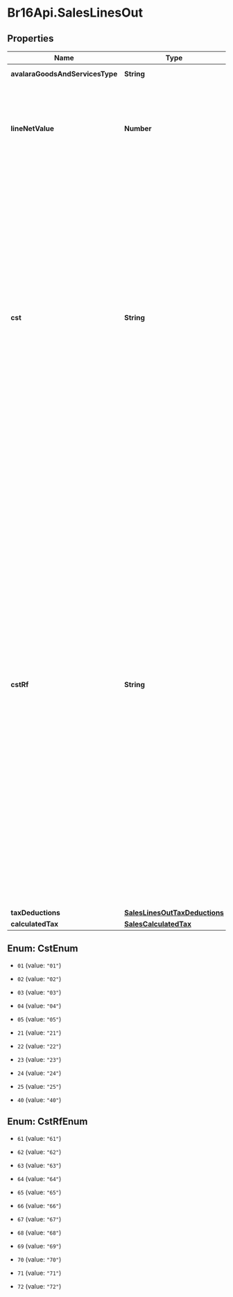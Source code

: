 # Br16Api.SalesLinesOut

## Properties
Name | Type | Description | Notes
------------ | ------------- | ------------- | -------------
**avalaraGoodsAndServicesType** | **String** | AGAST CODE for itemCode | [optional] 
**lineNetValue** | **Number** | This decimal captures the total cost of this line. In its simplest form lineNetValue &#x3D; (lineAmount - discountTaxable - sum of whithholdings). | [optional] 
**cst** | **String** | - &#39;01&#39; # ORIGIN MODE - &#39;02&#39; # ORIGIN MODE BUT EXEMPT - &#39;03&#39; # ORIGIN MODE BUT IMMUNE - &#39;04&#39; # ORIGIN MODE BUT SUSPENDED FOR LEGAL REASON - &#39;05&#39; # ORIGIN MODE BUT SUSPENDED FOR ADMINISTRATIVE REASON - &#39;21&#39; # DESTINATION MODE - &#39;22&#39; # DESTINATION MODE BUT EXEMPT - &#39;23&#39; # DESTINATION MODE BUT IMMUNE - &#39;24&#39; # DESTINATION MODE BUT SUSPENDED - &#39;25&#39; # DESTINATION MODE BUT SUSPENDED - &#39;40&#39; # FOREIGN IMMUNE MODE  | [optional] 
**cstRf** | **String** | - &#39;61&#39; # WITHHOLD NORMAL MODE - &#39;62&#39; # WITHHOLD NORMAL MODE BUT EXEMPT - &#39;63&#39; # WITHHOLD NORMAL MODE BUT IMMUNE - &#39;64&#39; # WITHHOLD NORMAL MODE BUT SUSPENDED FOR LEGAL REASON - &#39;65&#39; # WITHHOLD NORMAL MODE BUT SUSPENDED FOR ADMINISTRATIVE REASON - &#39;66&#39; # WITHHOLD FORCED MODE - &#39;67&#39; # WITHHOLD FORCED MODE BUT EXEMPT - &#39;68&#39; # WITHHOLD FORCED MODE BUT IMMUNE - &#39;69&#39; # WITHHOLD FORCED MODE BUT SUSPENDED FOR LEGAL REASON - &#39;70&#39; # WITHHOLD FORCED MODE BUT SUSPENDED FOR ADMINISTRATIVE PROCESS - &#39;71&#39; # NO WITHHOLD MODE - &#39;72&#39; # NO WITHHOLD FOREIGN MODE  | [optional] 
**taxDeductions** | [**SalesLinesOutTaxDeductions**](SalesLinesOutTaxDeductions.md) |  | [optional] 
**calculatedTax** | [**SalesCalculatedTax**](SalesCalculatedTax.md) |  | [optional] 


<a name="CstEnum"></a>
## Enum: CstEnum


* `01` (value: `"01"`)

* `02` (value: `"02"`)

* `03` (value: `"03"`)

* `04` (value: `"04"`)

* `05` (value: `"05"`)

* `21` (value: `"21"`)

* `22` (value: `"22"`)

* `23` (value: `"23"`)

* `24` (value: `"24"`)

* `25` (value: `"25"`)

* `40` (value: `"40"`)




<a name="CstRfEnum"></a>
## Enum: CstRfEnum


* `61` (value: `"61"`)

* `62` (value: `"62"`)

* `63` (value: `"63"`)

* `64` (value: `"64"`)

* `65` (value: `"65"`)

* `66` (value: `"66"`)

* `67` (value: `"67"`)

* `68` (value: `"68"`)

* `69` (value: `"69"`)

* `70` (value: `"70"`)

* `71` (value: `"71"`)

* `72` (value: `"72"`)




